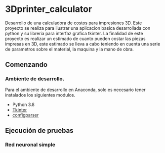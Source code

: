 # 3Dprinter_calculator
Desarrollo de una calculadora de costos para impresiones 3D. Este proyecto se realiza para ilustrar una aplicacion basica desarrollada con python y su libreria para interfaz grafica tkinter.
La finalidad de este proyecto es realizar un estimado de cuanto pueden costar las piezas impresas en 3D, este estimado se lleva a cabo teniendo en cuenta una serie de parametros sobre el material, la maquina y la mano de obra.

## Comenzando

### Ambiente de desarrollo.

Para el ambiente de desarrollo en Anaconda, solo es necesario tener instalados los siguientes modulos.
- Python 3.8
- [Tkinter](https://docs.python.org/es/3.8/library/tk.html)
- [configparser](https://docs.python.org/3.8/library/configparser.html)

## Ejecución de pruebas



### Red neuronal simple
